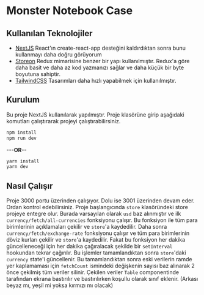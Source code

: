 # Monster Notebook Case

## Kullanılan Teknolojiler

- [NextJS](https://nextjs.org/) React'ın create-react-app desteğini kaldırdıktan sonra bunu kullanmayı daha doğru görüyorum
- [Storeon](https://github.com/storeon/storeon) Redux mimarisine benzer bir yapı kullanılmıştır. Redux'a göre daha basit ve daha az kod yazmanızı sağlar ve daha küçük bir byte boyutuna sahiptir.
- [TailwindCSS](https://tailwindcss.com/) Tasarımları daha hızlı yapabilmek için kullanılmıştır.

## Kurulum

Bu proje NextJS kullanılarak yapılmıştır. Proje klasörüne girip aşağıdaki komutları çalıştırarak projeyi çalıştırabilirsiniz.

```bash
npm install
npm run dev
```

**---OR--**

```bash
yarn install
yarn dev
```

## Nasıl Çalışır

Proje 3000 portu üzerinden çalışıyor. Dolu ise 3001 üzerinden devam eder. Ordan kontrol edebilirsiniz. Proje başlangıcında `store` klasöründeki store projeye entegre olur. Burada varsayılan olarak `usd` baz alınmıştır ve ilk `currency/fetch/all-currencies` fonksiyonu çalışır. Bu fonksiyon ile tüm para birimlerinin açıklamaları çekilir ve `store`'a kaydedilir. Daha sonra `currency/fetch/exchange-rate` fonksiyonu çalışır ve tüm para birimlerinin döviz kurları çekilir ve `store`'a kaydedilir. Fakat bu fonksiyon her dakika güncelleneceği için her dakika çağıralacak şekilde bir `setInterval` hookundan tekrar çağırılır. Bu işlemler tamamlandıktan sonra `store`'daki `currency` state'i güncellenir. Bu tamamlandıktan sonra eski verilerin ramde yer kaplamaması için `fetchCount` ismindeki değişkenin sayısı baz alınarak 2 önce çekilmiş tüm veriler silinir. Çekilen veriler `Table` componentinde tarafından ekrana bastırılır ve bastırılırken koşullu olarak sınıf eklenir. (Arkası beyaz mı, yeşil mi yoksa kırmızı mı olacak)
